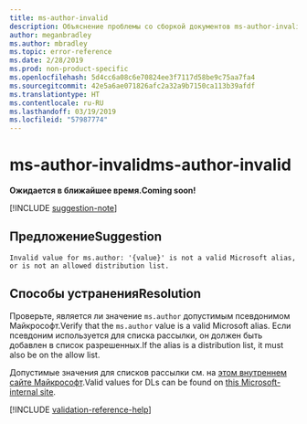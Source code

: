 ```yaml
---
title: ms-author-invalid
description: Объяснение проблемы со сборкой документов ms-author-invalid и способа ее устранения
author: meganbradley
ms.author: mbradley
ms.topic: error-reference
ms.date: 2/28/2019
ms.prod: non-product-specific
ms.openlocfilehash: 5d4cc6a08c6e70824ee3f7117d58be9c75aa7fa4
ms.sourcegitcommit: 42e5a6ae071826afc2a32a9b7150ca113b39afdf
ms.translationtype: HT
ms.contentlocale: ru-RU
ms.lasthandoff: 03/19/2019
ms.locfileid: "57987774"
---
```

# <a name="ms-author-invalid"></a><span data-ttu-id="bc6c8-103">ms-author-invalid</span><span class="sxs-lookup"><span data-stu-id="bc6c8-103">ms-author-invalid</span></span>

<span data-ttu-id="bc6c8-104">**Ожидается в ближайшее время.**</span><span class="sxs-lookup"><span data-stu-id="bc6c8-104">**Coming soon!**</span></span>

[!INCLUDE [suggestion-note](includes/suggestion-note.md)]

## <a name="suggestion"></a><span data-ttu-id="bc6c8-105">Предложение</span><span class="sxs-lookup"><span data-stu-id="bc6c8-105">Suggestion</span></span>

`Invalid value for ms.author: '{value}' is not a valid Microsoft alias, or is not an allowed distribution list.`

## <a name="resolution"></a><span data-ttu-id="bc6c8-106">Способы устранения</span><span class="sxs-lookup"><span data-stu-id="bc6c8-106">Resolution</span></span>

<span data-ttu-id="bc6c8-107">Проверьте, является ли значение `ms.author` допустимым псевдонимом Майкрософт.</span><span class="sxs-lookup"><span data-stu-id="bc6c8-107">Verify that the `ms.author` value is a valid Microsoft alias.</span></span> <span data-ttu-id="bc6c8-108">Если псевдоним используется для списка рассылки, он должен быть добавлен в список разрешенных.</span><span class="sxs-lookup"><span data-stu-id="bc6c8-108">If the alias is a distribution list, it must also be on the allow list.</span></span>

<span data-ttu-id="bc6c8-109">Допустимые значения для списков рассылки см. на [этом внутреннем сайте Майкрософт](https://docsmetadatatool.azurewebsites.net/allowlists).</span><span class="sxs-lookup"><span data-stu-id="bc6c8-109">Valid values for DLs can be found on [this Microsoft-internal site](https://docsmetadatatool.azurewebsites.net/allowlists).</span></span>

<!--make sure to add this file to your includes folder and verify the path-->
[!INCLUDE [validation-reference-help](includes/validation-reference-help.md)]
